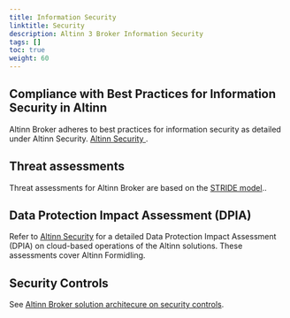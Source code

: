 ```yaml
---
title: Information Security
linktitle: Security
description: Altinn 3 Broker Information Security
tags: []
toc: true
weight: 60
---
```


<!--
{{<children />}}
-->


## Compliance with Best Practices for Information Security in Altinn

Altinn Broker adheres to best practices for information security as detailed under Altinn Security.
[Altinn Security ](/en/security/).


## Threat assessments

Threat assessments for Altinn Broker are based on the 
[STRIDE model](https://en.wikipedia.org/wiki/STRIDE_model)..

## Data Protection Impact Assessment (DPIA)

Refer to [Altinn Security](/en/security/) for a detailed Data Protection Impact Assessment (DPIA) 
on cloud-based operations of the Altinn solutions. 
These assessments cover Altinn Formidling.

## Security Controls

See [Altinn Broker solution architecure on security controls](/en/broker/reference/solution-architecture/#security-controls).


